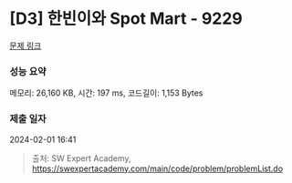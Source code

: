# [D3] 한빈이와 Spot Mart - 9229 

[문제 링크](https://swexpertacademy.com/main/code/problem/problemDetail.do?contestProbId=AW8Wj7cqbY0DFAXN) 

### 성능 요약

메모리: 26,160 KB, 시간: 197 ms, 코드길이: 1,153 Bytes

### 제출 일자

2024-02-01 16:41



> 출처: SW Expert Academy, https://swexpertacademy.com/main/code/problem/problemList.do